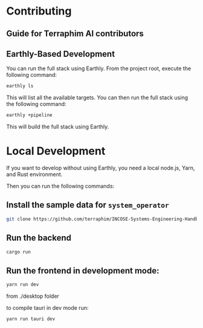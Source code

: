 # Contributing
## Guide for Terraphim AI contributors
## Earthly-Based Development

You can run the full stack using Earthly.
From the project root, execute the following command:

```sh
earthly ls
```

This will list all the available targets. You can then run the full stack using the following command:

```sh
earthly +pipeline
```

This will build the full stack using Earthly.

# Local Development

If you want to develop without using Earthly, you need a local node.js, Yarn,
and Rust environment.

Then you can run the following commands:

## Install the sample data for `system_operator`

```sh
git clone https://github.com/terraphim/INCOSE-Systems-Engineering-Handbook.git /tmp/system_operator/
```

## Run the backend

```sh
cargo run 
```

## Run the frontend in development mode:

```sh
yarn run dev
```
from ./desktop folder

to compile tauri in dev mode run:

```
yarn run tauri dev 
```
